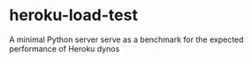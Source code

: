 # heroku-load-test
A minimal Python server serve as a benchmark for the expected performance of Heroku dynos
